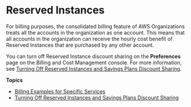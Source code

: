 # Reserved Instances<a name="ri-behavior"></a>

For billing purposes, the consolidated billing feature of AWS Organizations treats all the accounts in the organization as one account\. This means that all accounts in the organization can receive the hourly cost benefit of Reserved Instances that are purchased by any other account\.

You can turn off Reserved Instance discount sharing on the **Preferences** page on the Billing and Cost Management console\. For more information, see [Turning Off Reserved Instances and Savings Plans Discount Sharing](ri-turn-off.md)\.

**Topics**
+ [Billing Examples for Specific Services](consolidatedbilling-other.md)
+ [Turning Off Reserved Instances and Savings Plans Discount Sharing](ri-turn-off.md)